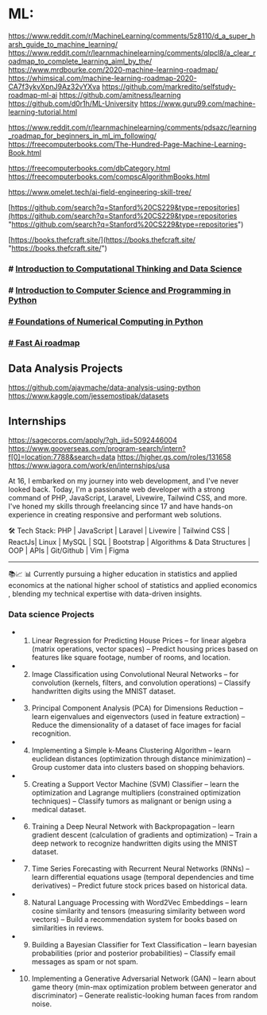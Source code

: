 

# ML:
https://www.reddit.com/r/MachineLearning/comments/5z8110/d_a_super_harsh_guide_to_machine_learning/
https://www.reddit.com/r/learnmachinelearning/comments/qlpcl8/a_clear_roadmap_to_complete_learning_aiml_by_the/
https://www.mrdbourke.com/2020-machine-learning-roadmap/
https://whimsical.com/machine-learning-roadmap-2020-CA7f3ykvXpnJ9Az32vYXva
https://github.com/markredito/selfstudy-roadmap-ml-ai
https://github.com/amitness/learning
https://github.com/d0r1h/ML-University
https://www.guru99.com/machine-learning-tutorial.html

https://www.reddit.com/r/learnmachinelearning/comments/pdsazc/learning_roadmap_for_beginners_in_ml_im_following/
https://freecomputerbooks.com/The-Hundred-Page-Machine-Learning-Book.html

https://freecomputerbooks.com/dbCategory.html
https://freecomputerbooks.com/compscAlgorithmBooks.html

https://www.omelet.tech/ai-field-engineering-skill-tree/

[https://github.com/search?q=Stanford%20CS229&type=repositories](https://github.com/search?q=Stanford%20CS229&type=repositories "https://github.com/search?q=Stanford%20CS229&type=repositories")

[https://books.thefcraft.site/](https://books.thefcraft.site/ "https://books.thefcraft.site/")

### # [Introduction to Computational Thinking and Data Science](https://ocw.mit.edu/courses/6-0002-introduction-to-computational-thinking-and-data-science-fall-2016/)

### # [Introduction to Computer Science and Programming in Python](https://ocw.mit.edu/courses/6-0001-introduction-to-computer-science-and-programming-in-python-fall-2016/)

### [# Foundations of Numerical Computing in Python](https://www.youtube.com/watch?v=aGGbnMyeZs0)

### [# Fast Ai roadmap](https://i.am.ai/roadmap/#note)


## Data Analysis Projects
https://github.com/ajaymache/data-analysis-using-python
https://www.kaggle.com/jessemostipak/datasets

## Internships
https://sagecorps.com/apply/?gh_jid=5092446004
https://www.gooverseas.com/program-search/intern?f[0]=location:7788&search=data
https://higher.gs.com/roles/131658
https://www.iagora.com/work/en/internships/usa










At 16, I embarked on my journey into web development, and I've never looked back. Today, I'm a passionate web developer with a strong command of PHP, JavaScript, Laravel, Livewire, Tailwind CSS, and more. I've honed my skills through freelancing since 17 and have hands-on experience in creating responsive and performant web solutions.

🛠️ Tech Stack: PHP | JavaScript | Laravel | Livewire | Tailwind CSS | ReactJs| Linux | MySQL | SQL | Bootstrap | Algorithms & Data Structures | OOP | APIs | Git/Github | Vim | Figma

---------------------------------------------------------------------------------------
📚📈 📊 Currently pursuing a higher education in statistics and applied economics at the national higher school of statistics and applied economics , blending my technical expertise with data-driven insights.




### Data science Projects
- 1. Linear Regression for Predicting House Prices – for linear algebra (matrix operations, vector spaces) – Predict housing prices based on features like square footage, number of rooms, and location.
        
- 2. Image Classification using Convolutional Neural Networks – for convolution (kernels, filters, and convolution operations) – Classify handwritten digits using the MNIST dataset.
    
- 3. Principal Component Analysis (PCA) for Dimensions Reduction – learn eigenvalues and eigenvectors (used in feature extraction) – Reduce the dimensionality of a dataset of face images for facial recognition.
    
- 4. Implementing a Simple k-Means Clustering Algorithm – learn euclidean distances (optimization through distance minimization) – Group customer data into clusters based on shopping behaviors.
    
- 5. Creating a Support Vector Machine (SVM) Classifier – learn the optimization and Lagrange multipliers (constrained optimization techniques) – Classify tumors as malignant or benign using a medical dataset.
    
- 6. Training a Deep Neural Network with Backpropagation – learn gradient descent (calculation of gradients and optimization) – Train a deep network to recognize handwritten digits using the MNIST dataset.
    
- 7. Time Series Forecasting with Recurrent Neural Networks (RNNs) – learn differential equations usage (temporal dependencies and time derivatives) – Predict future stock prices based on historical data.
    
- 8. Natural Language Processing with Word2Vec Embeddings – learn cosine similarity and tensors (measuring similarity between word vectors) – Build a recommendation system for books based on similarities in reviews.
    
- 9. Building a Bayesian Classifier for Text Classification – learn bayesian probabilities (prior and posterior probabilities) – Classify email messages as spam or not spam.
    
- 10. Implementing a Generative Adversarial Network (GAN) – learn about game theory (min-max optimization problem between generator and discriminator) – Generate realistic-looking human faces from random noise.
